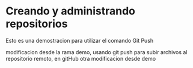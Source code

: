 # Creando y administrando repositorios

Esto es una demostracion para utilizar el comando Git Push

modificacion desde la rama demo, usando git push para subir archivos al repositorio remoto, en gitHub
otra modificacion desde demo
